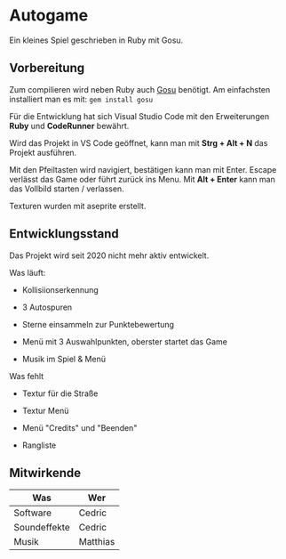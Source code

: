 # Autogame

Ein kleines Spiel geschrieben in Ruby mit Gosu.

## Vorbereitung

Zum compilieren wird neben Ruby auch [Gosu](https://github.com/gosu/gosu) benötigt. Am einfachsten installiert man es mit: 
`gem install gosu`

Für die Entwicklung hat sich Visual Studio Code mit den Erweiterungen **Ruby** und **CodeRunner** bewährt.

Wird das Projekt in VS Code geöffnet, kann man mit **Strg + Alt + N** das Projekt ausführen.

Mit den Pfeiltasten wird navigiert, bestätigen kann man mit Enter. Escape verlässt das Game oder führt zurück ins Menu. Mit **Alt + Enter** kann man das Vollbild starten / verlassen.



Texturen wurden mit aseprite erstellt.



## Entwicklungsstand

Das Projekt wird seit 2020 nicht mehr aktiv entwickelt.

Was läuft:

- Kollisiionserkennung

- 3 Autospuren

- Sterne einsammeln zur Punktebewertung

- Menü mit 3 Auswahlpunkten, oberster startet das Game

- Musik im Spiel & Menü
  
  

Was fehlt

- Textur für die Straße

- Textur Menü

- Menü "Credits" und "Beenden"

- Rangliste
  
  

## Mitwirkende

| Was          | Wer      |
| ------------ | -------- |
| Software     | Cedric   |
| Soundeffekte | Cedric   |
| Musik        | Matthias |



# 
